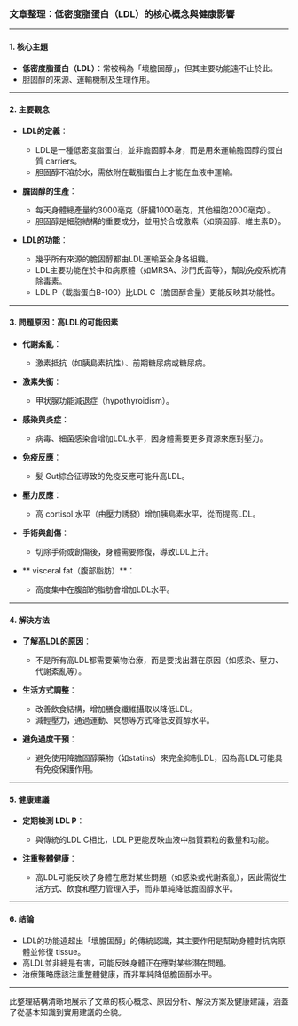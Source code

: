 ### 文章整理：低密度脂蛋白（LDL）的核心概念與健康影響

---

#### 1. 核心主題  
- **低密度脂蛋白（LDL）**：常被稱為「壞膽固醇」，但其主要功能遠不止於此。  
- 胆固醇的來源、運輸機制及生理作用。

---

#### 2. 主要觀念  
- **LDL的定義**：  
  - LDL是一種低密度脂蛋白，並非膽固醇本身，而是用來運輸膽固醇的蛋白質 carriers。  
  - 胆固醇不溶於水，需依附在載脂蛋白上才能在血液中運輸。  

- **膽固醇的生產**：  
  - 每天身體總產量約3000毫克（肝臟1000毫克，其他細胞2000毫克）。  
  - 胆固醇是細胞結構的重要成分，並用於合成激素（如類固醇、維生素D）。  

- **LDL的功能**：  
  - 幾乎所有來源的膽固醇都由LDL運輸至全身各組織。  
  - LDL主要功能在於中和病原體（如MRSA、沙門氏菌等），幫助免疫系統清除毒素。  
  - LDL P（載脂蛋白B-100）比LDL C（膽固醇含量）更能反映其功能性。

---

#### 3. 問題原因：高LDL的可能因素  
- **代謝紊亂**：  
  - 激素抵抗（如胰島素抗性）、前期糖尿病或糖尿病。  

- **激素失衡**：  
  - 甲状腺功能減退症（hypothyroidism）。  

- **感染與炎症**：  
  - 病毒、細菌感染會增加LDL水平，因身體需要更多資源來應對壓力。  

- **免疫反應**：  
  - 髮 Gut綜合征導致的免疫反應可能升高LDL。  

- **壓力反應**：  
  - 高 cortisol 水平（由壓力誘發）增加胰島素水平，從而提高LDL。  

- **手術與創傷**：  
  - 切除手術或創傷後，身體需要修復，導致LDL上升。  

- ** visceral fat（腹部脂肪）**：  
  - 高度集中在腹部的脂肪會增加LDL水平。  

---

#### 4. 解決方法  
- **了解高LDL的原因**：  
  - 不是所有高LDL都需要藥物治療，而是要找出潛在原因（如感染、壓力、代謝紊亂等）。  

- **生活方式調整**：  
  - 改善飲食結構，增加膳食纖維攝取以降低LDL。  
  - 減輕壓力，通過運動、冥想等方式降低皮質醇水平。  

- **避免過度干預**：  
  - 避免使用降膽固醇藥物（如statins）來完全抑制LDL，因為高LDL可能具有免疫保護作用。  

---

#### 5. 健康建議  
- **定期檢測 LDL P**：  
  - 與傳統的LDL C相比，LDL P更能反映血液中脂質顆粒的數量和功能。  

- **注重整體健康**：  
  - 高LDL可能反映了身體在應對某些問題（如感染或代謝紊亂），因此需從生活方式、飲食和壓力管理入手，而非單純降低膽固醇水平。  

---

#### 6. 结論  
- LDL的功能遠超出「壞膽固醇」的傳統認識，其主要作用是幫助身體對抗病原體並修復 tissue。  
- 高LDL並非總是有害，可能反映身體正在應對某些潛在問題。  
- 治療策略應該注重整體健康，而非單純降低膽固醇水平。  

--- 

此整理結構清晰地展示了文章的核心概念、原因分析、解決方案及健康建議，涵蓋了從基本知識到實用建議的全貌。